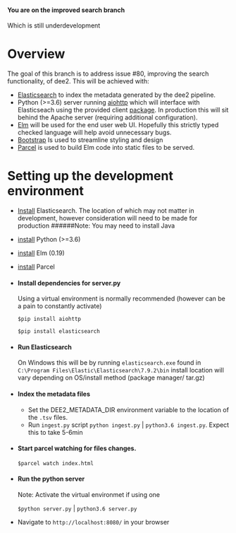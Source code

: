 #### You are on the improved search branch
Which is still underdevelopment

# Overview
The goal of this branch is to address issue #80, improving the search functionality, of dee2.
This will be achieved with:

 - [Elasticsearch](https://www.elastic.co/) to index the metadata generated by the dee2 pipeline.
 - Python (>=3.6) server running [aiohttp](https://docs.aiohttp.org/en/stable/) which will interface with Elasticseach
    using the provided client [package](https://elasticsearch-py.readthedocs.io/en/master/). In production
    this will sit behind the Apache server (requiring additional configuration).
 - [Elm](https://elm-lang.org/) will be used for the end user web UI. Hopefully this strictly typed checked
    language will help avoid unnecessary bugs.
 - [Bootstrap](https://getbootstrap.com/) Is used to streamline styling and design
 - [Parcel](https://parceljs.org/) is used to build Elm code into static files to be served.
     

# Setting up the development environment

- [Install](https://www.elastic.co/elasticsearch/?ultron=B-Stack-Trials-APJ-ANZ-Exact&gambit=Elasticsearch-install&blade=adwords-s&thor=install%20elasticsearch&gclid=CjwKCAjwoc_8BRAcEiwAzJevtU6L3dCJk-oDzUodHfZJwMW8L6nxFYBa9S6MR-LGmHewnPl4ds6oLRoCaLsQAvD_BwE) 
    Elasticsearch. The location of which may not matter in development, 
    however consideration will need to be made for production
    ######Note: You may need to install Java
    
- [install](https://www.python.org/) Python (>=3.6)
- [install](https://elm-lang.org/) Elm (0.19)
- [install](https://parceljs.org/getting_started.html) Parcel

- #### Install dependencies for server.py
    Using a virtual environment is normally recommended 
    (however can be a pain to constantly activate)
    
    `$pip install aiohttp`
    
    `$pip install elasticsearch`
    
- #### Run Elasticsearch
    On Windows this will be by running `elasticsearch.exe` found in
    `C:\Program Files\Elastic\Elasticsearch\7.9.2\bin` install location
    will vary depending on OS/install method (package manager/ tar.gz)
    
- #### Index the metadata files
    - Set the DEE2_METADATA_DIR environment variable to the location of the 
        `.tsv` files.
    - Run `ingest.py` script
        `python ingest.py` | `python3.6 ingest.py`. Expect this to take 5-6min 

- #### Start parcel watching for files changes.
    `$parcel watch index.html`
    
- #### Run the python server
    Note: Activate the virtual environmet if using one
    
    `$python server.py` | `python3.6 server.py`

- Navigate to `http://localhost:8080/` in your browser
